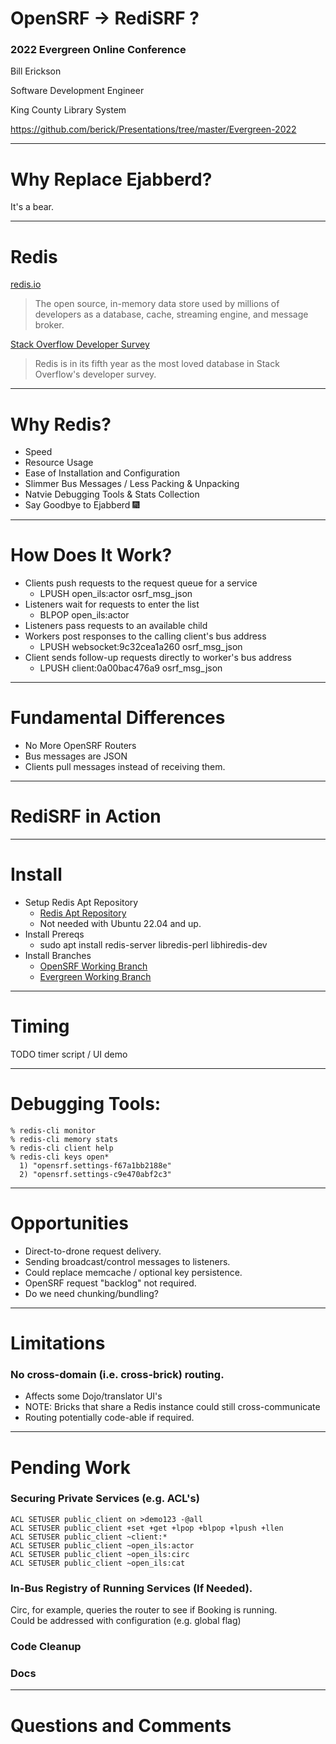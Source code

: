 # OpenSRF -> RediSRF ?

### 2022 Evergreen Online Conference

Bill Erickson

Software Development Engineer

King County Library System

https://github.com/berick/Presentations/tree/master/Evergreen-2022

---

# Why Replace Ejabberd?

It's a bear.

---

# Redis

[redis.io](https://redis.io/)

> The open source, in-memory data store used by millions of developers as a 
> database, cache, streaming engine, and message broker.

[Stack Overflow Developer Survey](https://insights.stackoverflow.com/survey/2021#section-most-loved-dreaded-and-wanted-databases)

> Redis is in its fifth year as the most loved database in Stack Overflow's 
> developer survey.

---

# Why Redis?

* Speed
* Resource Usage
* Ease of Installation and Configuration
* Slimmer Bus Messages / Less Packing & Unpacking
* Natvie Debugging Tools & Stats Collection
* Say Goodbye to Ejabberd :fireworks:

---

# How Does It Work?

* Clients push requests to the request queue for a service
    * LPUSH open_ils:actor osrf_msg_json
* Listeners wait for requests to enter the list
    * BLPOP open_ils:actor
* Listeners pass requests to an available child
* Workers post responses to the calling client's bus address
    * LPUSH websocket:9c32cea1a260 osrf_msg_json
* Client sends follow-up requests directly to worker's bus address
    * LPUSH client:0a00bac476a9 osrf_msg_json

---

# Fundamental Differences

* No More OpenSRF Routers
* Bus messages are JSON
* Clients pull messages instead of receiving them.

---

# RediSRF in Action

---

# Install

* Setup Redis Apt Repository
    * [Redis Apt Repository](https://redis.io/docs/getting-started/installation/install-redis-on-linux/)
    * Not needed with Ubuntu 22.04 and up.
* Install Prereqs
    * sudo apt install redis-server libredis-perl libhiredis-dev   
* Install Branches
    * [OpenSRF Working Branch](https://github.com/berick/OpenSRF/tree/user/berick/lpxxx-opensrf-via-redis-v4)
    * [Evergreen Working Branch](https://github.com/berick/Evergreen/commits/user/berick/lpxxx-osrf-redis)

---

# Timing

TODO timer script / UI demo

---



# Debugging Tools:

    % redis-cli monitor
    % redis-cli memory stats
    % redis-cli client help
    % redis-cli keys open*
      1) "opensrf.settings-f67a1bb2188e"
      2) "opensrf.settings-c9e470abf2c3"

---

# Opportunities

* Direct-to-drone request delivery.
* Sending broadcast/control messages to listeners.
* Could replace memcache / optional key persistence.
* OpenSRF request "backlog" not required.
* Do we need chunking/bundling?

---

# Limitations

### No cross-domain (i.e. cross-brick) routing.

* Affects some Dojo/translator UI's
* NOTE: Bricks that share a Redis instance could still cross-communicate
* Routing potentially code-able if required.

---

# Pending Work

### Securing Private Services (e.g. ACL's)

    ACL SETUSER public_client on >demo123 -@all
    ACL SETUSER public_client +set +get +lpop +blpop +lpush +llen
    ACL SETUSER public_client ~client:*
    ACL SETUSER public_client ~open_ils:actor
    ACL SETUSER public_client ~open_ils:circ
    ACL SETUSER public_client ~open_ils:cat

### In-Bus Registry of Running Services (If Needed).

Circ, for example, queries the router to see if Booking is running.  
Could be addressed with configuration (e.g. global flag)

### Code Cleanup

### Docs

---

# Questions and Comments

